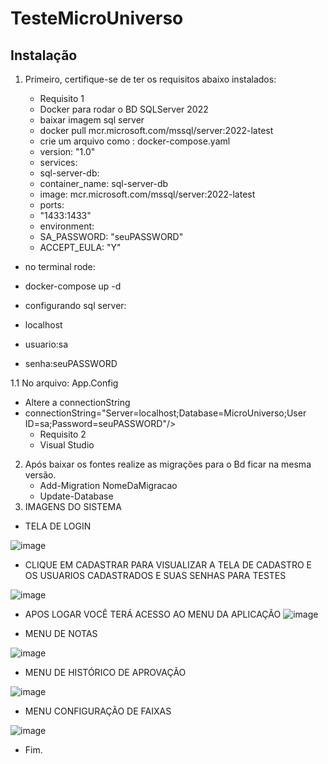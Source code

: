 # TesteMicroUniverso

## Instalação

1. Primeiro, certifique-se de ter os requisitos abaixo instalados:

   - Requisito 1
   - Docker para rodar o BD SQLServer 2022
   - baixar imagem sql server
   - docker pull mcr.microsoft.com/mssql/server:2022-latest
   - crie um arquivo como : docker-compose.yaml
   - version: "1.0"
   - services:
   - sql-server-db:
   - container_name: sql-server-db
   - image: mcr.microsoft.com/mssql/server:2022-latest
   - ports:
   - "1433:1433"
   - environment:
   - SA_PASSWORD: "seuPASSWORD"
   - ACCEPT_EULA: "Y"
- no terminal rode:
- docker-compose up -d

- configurando sql server:
- localhost
- usuario:sa
- senha:seuPASSWORD

1.1 No arquivo: App.Config
- Altere a connectionString
- connectionString="Server=localhost;Database=MicroUniverso;User ID=sa;Password=seuPASSWORD"/>
   - Requisito 2
   - Visual Studio
2. Após baixar os fontes realize as migrações para o Bd ficar na mesma versão.
   - Add-Migration NomeDaMigracao
   - Update-Database
3. IMAGENS DO SISTEMA
  - TELA DE LOGIN
    
![image](https://github.com/evalente82/MicroUniverso/assets/54483167/b62a0f65-396b-4eb8-be0c-7eed2887043d)

   - CLIQUE EM CADASTRAR PARA VISUALIZAR A TELA DE CADASTRO E OS USUARIOS CADASTRADOS E SUAS SENHAS PARA TESTES

![image](https://github.com/evalente82/MicroUniverso/assets/54483167/3bddaf8c-f830-4181-a496-720b9c804720)

   - APOS LOGAR VOCÊ TERÁ ACESSO AO MENU DA APLICAÇÃO
![image](https://github.com/evalente82/MicroUniverso/assets/54483167/b371773f-e9bb-4526-9a7f-844a415c8190)

   - MENU DE NOTAS

![image](https://github.com/evalente82/MicroUniverso/assets/54483167/f04d6266-0ab9-4ed1-a4ef-b67337db5f1e)

   - MENU DE HISTÓRICO DE APROVAÇÃO

![image](https://github.com/evalente82/MicroUniverso/assets/54483167/e6f32dea-aff5-49b9-8bb1-619b19b6cea8)

   - MENU CONFIGURAÇÃO DE FAIXAS

![image](https://github.com/evalente82/MicroUniverso/assets/54483167/80329547-a5b2-4adc-adf5-91f44b3de41b)


   - Fim.

